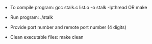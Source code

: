 -	To compile program: gcc stalk.c list.o -o stalk -lpthread OR make

-	Run program: ./stalk

-	Provide port number and remote port number (4 digits)

-	Clean executable files: make clean
